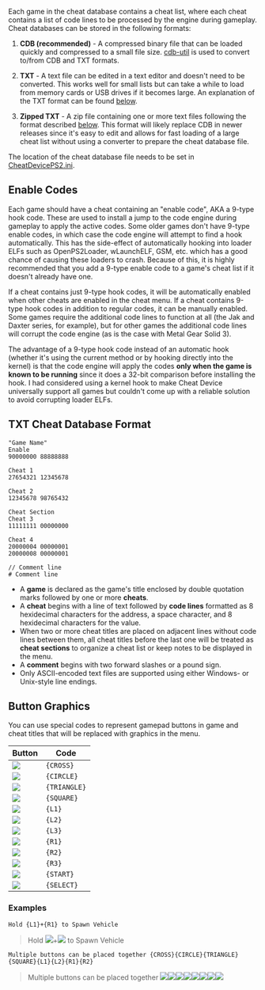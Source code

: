 Each game in the cheat database contains a cheat list, where each cheat contains a list of code lines to be processed by the engine during gameplay. Cheat databases can be stored in the following formats:

1. **CDB (recommended)** - A compressed binary file that can be loaded quickly and compressed to a small file size. [cdb-util](https://github.com/root670/cdb-util/releases) is used to convert to/from CDB and TXT formats. 

2. **TXT** - A text file can be edited in a text editor and doesn't need to be converted. This works well for small lists but can take a while to load from memory cards or USB drives if it becomes large. An explanation of the TXT format can be found [below](#txt-cheat-database-format).

3. **Zipped TXT** - A zip file containing one or more text files following the format described [below](#txt-cheat-database-format). This format will likely replace CDB in newer releases since it's easy to edit and allows for fast loading of a large cheat list without using a converter to prepare the cheat database file.

The location of the cheat database file needs to be set in [CheatDevicePS2.ini](https://github.com/root670/CheatDevicePS2/wiki/Settings).

## Enable Codes
Each game should have a cheat containing an "enable code", AKA a 9-type hook code. These are used to install a jump to the code engine during gameplay to apply the active codes. Some older games don't have 9-type enable codes, in which case the code engine will attempt to find a hook automatically. This has the side-effect of automatically hooking into loader ELFs such as OpenPS2Loader, wLaunchELF, GSM, etc. which has a good chance of causing these loaders to crash. Because of this, it is highly recommended that you add a 9-type enable code to a game's cheat list if it doesn't already have one.

If a cheat contains just 9-type hook codes, it will be automatically enabled when other cheats are enabled in the cheat menu. If a cheat contains 9-type hook codes in addition to regular codes, it can be manually enabled. Some games require the additional code lines to function at all (the Jak and Daxter series, for example), but for other games the additional code lines will corrupt the code engine (as is the case with Metal Gear Solid 3).

The advantage of a 9-type hook code instead of an automatic hook (whether it's using the current method or by hooking directly into the kernel) is that the code engine will apply the codes **only when the game is known to be running** since it does a 32-bit comparison before installing the hook. I had considered using a kernel hook to make Cheat Device universally support all games but couldn't come up with a reliable solution to avoid corrupting loader ELFs.

## TXT Cheat Database Format
```
"Game Name"
Enable
90000000 88888888

Cheat 1
27654321 12345678

Cheat 2
12345678 98765432

Cheat Section
Cheat 3
11111111 00000000

Cheat 4
20000004 00000001
20000008 00000001

// Comment line
# Comment line
```
* A **game** is declared as the game's title enclosed by double quotation marks followed by one or more **cheats**.
* A **cheat** begins with a line of text followed by **code lines** formatted as 8 hexidecimal characters for the address, a space character, and 8 hexidecimal characters for the value.
* When two or more cheat titles are placed on adjacent lines without code lines between them, all cheat titles before the last one will be treated as **cheat sections** to organize a cheat list or keep notes to be displayed in the menu.
* A **comment** begins with two forward slashes or a pound sign.
* Only ASCII-encoded text files are supported using either Windows- or Unix-style line endings.

## Button Graphics

You can use special codes to represent gamepad buttons in game and cheat titles that will be replaced with graphics in the menu.

|Button|Code|
|---|---|
|![](https://raw.githubusercontent.com/root670/CheatDevicePS2/master/resources/buttonCross.png)|`{CROSS}`|
|![](https://raw.githubusercontent.com/root670/CheatDevicePS2/master/resources/buttonCircle.png)|`{CIRCLE}`|
|![](https://raw.githubusercontent.com/root670/CheatDevicePS2/master/resources/buttonTriangle.png)|`{TRIANGLE}`|
|![](https://raw.githubusercontent.com/root670/CheatDevicePS2/master/resources/buttonSquare.png)|`{SQUARE}`|
|![](https://raw.githubusercontent.com/root670/CheatDevicePS2/master/resources/buttonL1.png)|`{L1}`|
|![](https://raw.githubusercontent.com/root670/CheatDevicePS2/master/resources/buttonL2.png)|`{L2}`|
|![](https://raw.githubusercontent.com/root670/CheatDevicePS2/master/resources/buttonL3.png)|`{L3}`|
|![](https://raw.githubusercontent.com/root670/CheatDevicePS2/master/resources/buttonR1.png)|`{R1}`|
|![](https://raw.githubusercontent.com/root670/CheatDevicePS2/master/resources/buttonR2.png)|`{R2}`|
|![](https://raw.githubusercontent.com/root670/CheatDevicePS2/master/resources/buttonR3.png)|`{R3}`|
|![](https://raw.githubusercontent.com/root670/CheatDevicePS2/master/resources/buttonStart.png)|`{START}`|
|![](https://raw.githubusercontent.com/root670/CheatDevicePS2/master/resources/buttonSelect.png)|`{SELECT}`|

### Examples

`Hold {L1}+{R1} to Spawn Vehicle`

> Hold ![](https://raw.githubusercontent.com/root670/CheatDevicePS2/master/resources/buttonL1.png)+![](https://raw.githubusercontent.com/root670/CheatDevicePS2/master/resources/buttonR1.png) to Spawn Vehicle

`Multiple buttons can be placed together {CROSS}{CIRCLE}{TRIANGLE}{SQUARE}{L1}{L2}{R1}{R2}`

> Multiple buttons can be placed together ![](https://raw.githubusercontent.com/root670/CheatDevicePS2/master/resources/buttonCross.png)![](https://raw.githubusercontent.com/root670/CheatDevicePS2/master/resources/buttonCircle.png)![](https://raw.githubusercontent.com/root670/CheatDevicePS2/master/resources/buttonTriangle.png)![](https://raw.githubusercontent.com/root670/CheatDevicePS2/master/resources/buttonSquare.png)![](https://raw.githubusercontent.com/root670/CheatDevicePS2/master/resources/buttonL1.png)![](https://raw.githubusercontent.com/root670/CheatDevicePS2/master/resources/buttonL2.png)![](https://raw.githubusercontent.com/root670/CheatDevicePS2/master/resources/buttonR1.png)![](https://raw.githubusercontent.com/root670/CheatDevicePS2/master/resources/buttonR2.png)